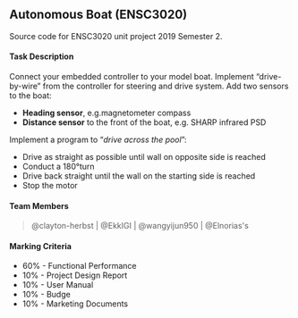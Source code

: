## Autonomous Boat (ENSC3020)
Source code for ENSC3020 unit project 2019 Semester 2.
#### Task Description
Connect your embedded controller to your model boat. Implement “drive-by-wire” from the controller for steering and drive system. Add two sensors to the boat:

 - **Heading sensor**, e.g.magnetometer compass
 - **Distance sensor** to the front of the boat, e.g. SHARP infrared PSD

Implement a program to “*drive across the pool*”:

 - Drive as straight as possible until wall on opposite side is reached
 - Conduct a 180°turn
 - Drive back straight until the wall on the starting side is reached
 - Stop the motor

#### Team Members
> @clayton-herbst |
> @EkkIGI |
> @wangyijun950 |
> @Elnorias\'s

#### Marking Criteria
 - 60%  - Functional Performance
 - 10%  - Project Design Report
 - 10%  - User Manual
 - 10%  - Budge
 - 10%  - Marketing Documents
